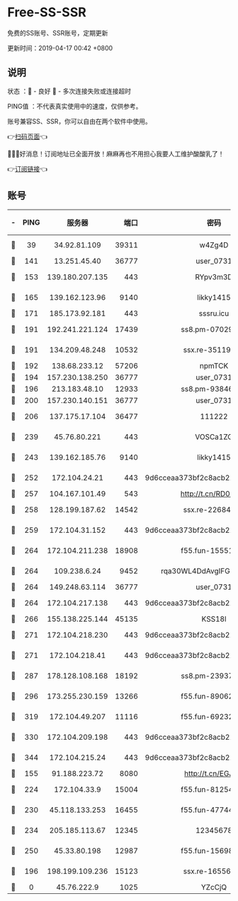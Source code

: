 # Free-SS-SSR

免费的SS账号、SSR账号，定期更新

更新时间：2019-04-17 00:42 +0800

## 说明

状态     ：🙂 - 良好 🙁 - 多次连接失败或连接超时

PING值   ：不代表真实使用中的速度，仅供参考。

账号兼容SS、SSR，你可以自由在两个软件中使用。

👉[扫码页面](https://liesauer.github.io/Free-SS-SSR/)👈

🎉🎉🎉好消息！订阅地址已全面开放！麻麻再也不用担心我要人工维护酸酸乳了！

👉[订阅链接](https://www.liesauer.net/yogurt/subscribe?ACCESS_TOKEN=DAYxR3mMaZAsaqUb)👈

## 账号

|-|PING|服务器|端口|密码|加密方式|区域|
|:----:|:----:|:-----:|-----:|:----:|:----:|:----:|
|🙂|39|34.92.81.109|39311|w4Zg4D|chacha20-ietf|US|
|🙂|141|13.251.45.40|36777|user_0731|chacha20|SG|
|🙂|153|139.180.207.135|443|RYpv3m3D|aes-256-cfb|JP|
|🙂|165|139.162.123.96|9140|likky1415|aes-256-cfb|JP|
|🙂|171|185.173.92.181|443|sssru.icu|rc4-md5|RU|
|🙂|191|192.241.221.124|17439|ss8.pm-07029928|aes-256-cfb|US|
|🙂|191|134.209.48.248|10532|ssx.re-35119050|aes-256-cfb|US|
|🙂|192|138.68.233.12|57206|npmTCK|rc4-md5|US|
|🙂|194|157.230.138.250|36777|user_0731|chacha20|US|
|🙂|196|213.183.48.10|12933|ss8.pm-93846513|rc4-md5|RU|
|🙂|200|157.230.140.151|36777|user_0731|chacha20|US|
|🙂|206|137.175.17.104|36477|111222|aes-256-cfb|US|
|🙂|239|45.76.80.221|443|VOSCa1ZG|aes-256-cfb|DE|
|🙂|243|139.162.185.76|9140|likky1415|aes-256-cfb|DE|
|🙂|252|172.104.24.21|443|9d6cceaa373bf2c8acb22e60b6a58be6|aes-256-cfb|US|
|🙂|257|104.167.101.49|543|http://t.cn/RD0D7sx|rc4-md5|CA|
|🙂|258|128.199.187.62|14542|ssx.re-22684081|aes-256-cfb|SG|
|🙂|259|172.104.31.152|443|9d6cceaa373bf2c8acb22e60b6a58be6|aes-256-cfb|US|
|🙂|264|172.104.211.238|18908|f55.fun-15551858|aes-256-cfb|US|
|🙂|264|109.238.6.24|9452|rqa30WL4DdAvgIFG6Fs3znzTa|aes-256-cfb|FR|
|🙂|264|149.248.63.114|36777|user_0731|chacha20|CA|
|🙂|264|172.104.217.138|443|9d6cceaa373bf2c8acb22e60b6a58be6|aes-256-cfb|US|
|🙂|266|155.138.225.144|45135|KSS18l|rc4-md5|US|
|🙂|271|172.104.218.230|443|9d6cceaa373bf2c8acb22e60b6a58be6|aes-256-cfb|US|
|🙂|271|172.104.218.41|443|9d6cceaa373bf2c8acb22e60b6a58be6|aes-256-cfb|US|
|🙂|287|178.128.108.168|18192|ss8.pm-23937641|aes-256-cfb|SG|
|🙂|296|173.255.230.159|13266|f55.fun-89062713|aes-256-cfb|US|
|🙂|319|172.104.49.207|11116|f55.fun-69232280|aes-256-cfb|SG|
|🙂|330|172.104.209.198|443|9d6cceaa373bf2c8acb22e60b6a58be6|aes-256-cfb|US|
|🙂|344|172.104.215.24|443|9d6cceaa373bf2c8acb22e60b6a58be6|aes-256-cfb|US|
|🙂|155|91.188.223.72|8080|http://t.cn/EGJIyrl|rc4-md5|RU|
|🙂|224|172.104.33.9|15004|f55.fun-81254583|aes-256-cfb|SG|
|🙂|230|45.118.133.253|16455|f55.fun-47744783|aes-256-cfb|SG|
|🙂|234|205.185.113.67|12345|12345678|aes-256-cfb|US|
|🙂|250|45.33.80.198|12987|f55.fun-15698045|aes-256-cfb|US|
|🙁|196|198.199.109.236|15123|ssx.re-16556245|aes-256-cfb|US|
|🙁|0|45.76.222.9|1025|YZcCjQ|rc4-md5|JP|
